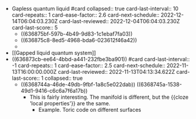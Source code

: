 - Gapless quantum liquid #card
  collapsed:: true
  card-last-interval:: 10
  card-repeats:: 1
  card-ease-factor:: 2.6
  card-next-schedule:: 2022-12-14T06:04:03.230Z
  card-last-reviewed:: 2022-12-04T06:04:03.230Z
  card-last-score:: 5
	- ((636875bf-597b-4b49-9d83-1c1ebaf7fa03))
	- ((636875c8-8ed5-4968-bda6-023612f46a42))
	-
- [[Gapped liquid quantum system]]
- ((636873cb-ee64-4bbd-a441-232fbe3ba901)) #card
  card-last-interval:: -1
  card-repeats:: 1
  card-ease-factor:: 2.5
  card-next-schedule:: 2022-11-13T16:00:00.000Z
  card-last-reviewed:: 2022-11-13T04:13:34.622Z
  card-last-score:: 1
  collapsed:: true
	- ((6368744a-46de-49db-9fbf-1a8c5e022dab)) ((6368745a-1538-49d1-9416-c6c6a7f6a17b))
		- This is fairly interesting. The manifold is different, but the {{cloze 'local properties'}} are the same.
			- Example. Toric code on different surfaces